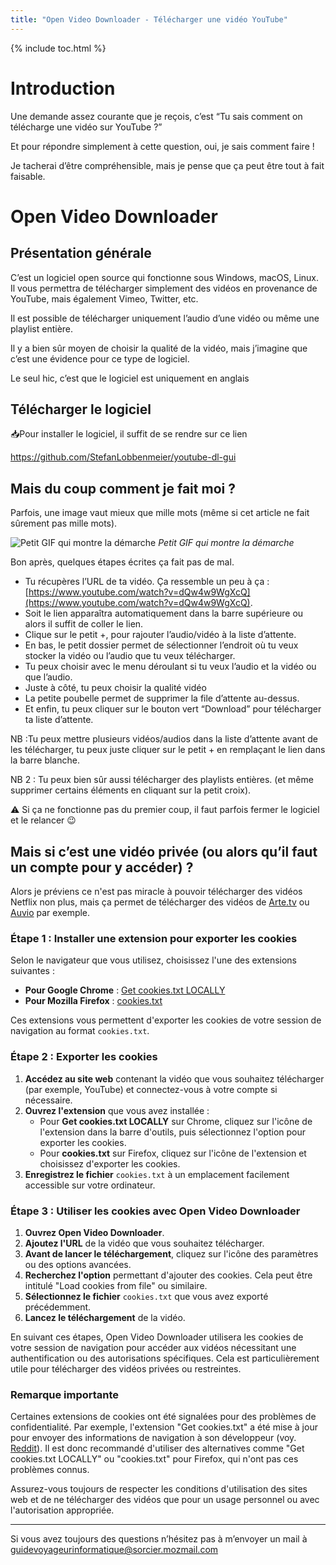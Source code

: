 ```yaml
---
title: "Open Video Downloader - Télécharger une vidéo YouTube"
---
```

{% include toc.html %}

# Introduction

Une demande assez courante que je reçois, c’est “Tu sais comment on télécharge une vidéo sur YouTube ?”

Et pour répondre simplement à cette question, oui, je sais comment faire !

Je tacherai d’être compréhensible, mais je pense que ça peut être tout à fait faisable.

# Open Video Downloader

## Présentation générale

C’est un logiciel open source qui fonctionne sous Windows, macOS, Linux. Il vous permettra de télécharger simplement des vidéos en provenance de YouTube, mais également Vimeo, Twitter, etc.

Il est possible de télécharger uniquement l’audio d’une vidéo ou même une playlist entière. 

Il y a bien sûr moyen de choisir la qualité de la vidéo, mais j’imagine que c’est une évidence pour ce type de logiciel. 

Le seul hic, c’est que le logiciel est uniquement en anglais

## Télécharger le logiciel
<p class="encart"> 
📥Pour installer le logiciel, il suffit de se rendre sur ce lien 

<a href="https://github.com/StefanLobbenmeier/youtube-dl-gui" class="bouton"> https://github.com/StefanLobbenmeier/youtube-dl-gui </a>
</p>

## Mais du coup comment je fait moi ?

Parfois, une image vaut mieux que mille mots (même si cet article ne fait sûrement pas mille mots). 

![Petit GIF qui montre la démarche](https://github.com/jely2002/youtube-dl-gui/raw/master/ytdlgui_demo.gif)
_Petit GIF qui montre la démarche_

Bon après, quelques étapes écrites ça fait pas de mal. 

- Tu récupères l’URL de ta vidéo. Ça ressemble un peu à ça : [https://www.youtube.com/watch?v=dQw4w9WgXcQ](https://www.youtube.com/watch?v=dQw4w9WgXcQ).
- Soit le lien apparaîtra automatiquement dans la barre supérieure ou alors il suffit de coller le lien.
- Clique sur le petit +, pour rajouter l’audio/vidéo à la liste d’attente.
- En bas, le petit dossier permet de sélectionner l’endroit où tu veux stocker la vidéo ou l’audio que tu veux télécharger.
- Tu peux choisir avec le menu déroulant si tu veux l’audio et la vidéo ou que l’audio.
- Juste à côté, tu peux choisir la qualité vidéo
- La petite poubelle permet de supprimer la file d’attente au-dessus.
- Et enfin, tu peux cliquer sur le bouton vert “Download” pour télécharger ta liste d’attente.

NB :Tu peux mettre plusieurs vidéos/audios dans la liste d’attente avant de les télécharger, tu peux juste cliquer sur le petit + en remplaçant le lien dans la barre blanche.

NB 2 : Tu peux bien sûr aussi télécharger des playlists entières. (et même supprimer certains éléments en cliquant sur la petit croix).

⚠️ Si ça ne fonctionne pas du premier coup, il faut parfois fermer le logiciel et le relancer 😉

## Mais si c’est une vidéo privée (ou alors qu’il faut un compte pour y accéder) ?

Alors je préviens ce n'est pas miracle à pouvoir télécharger des vidéos Netflix non plus, mais ça permet de télécharger des vidéos de [Arte.tv](http://Arte.tv) ou [Auvio](https://www.rtbf.be/auvio/) par exemple. 

### **Étape 1 : Installer une extension pour exporter les cookies**

Selon le navigateur que vous utilisez, choisissez l'une des extensions suivantes :

- **Pour Google Chrome** : [Get cookies.txt LOCALLY](https://chrome.google.com/detail/get-cookiestxt-locally/cclelndahbckbenkjhflpdbgdldlbecc)
- **Pour Mozilla Firefox** : [cookies.txt](https://addons.mozilla.org/fr/firefox/addon/cookies-txt/)

Ces extensions vous permettent d'exporter les cookies de votre session de navigation au format `cookies.txt`.

### **Étape 2 : Exporter les cookies**

1. **Accédez au site web** contenant la vidéo que vous souhaitez télécharger (par exemple, YouTube) et connectez-vous à votre compte si nécessaire.
2. **Ouvrez l'extension** que vous avez installée :
    - Pour **Get cookies.txt LOCALLY** sur Chrome, cliquez sur l'icône de l'extension dans la barre d'outils, puis sélectionnez l'option pour exporter les cookies.
    - Pour **cookies.txt** sur Firefox, cliquez sur l'icône de l'extension et choisissez d'exporter les cookies.
3. **Enregistrez le fichier** `cookies.txt` à un emplacement facilement accessible sur votre ordinateur.

### **Étape 3 : Utiliser les cookies avec Open Video Downloader**

1. **Ouvrez Open Video Downloader**.
2. **Ajoutez l'URL** de la vidéo que vous souhaitez télécharger.
3. **Avant de lancer le téléchargement**, cliquez sur l'icône des paramètres ou des options avancées.
4. **Recherchez l'option** permettant d'ajouter des cookies. Cela peut être intitulé "Load cookies from file" ou similaire.
5. **Sélectionnez le fichier** `cookies.txt` que vous avez exporté précédemment.
6. **Lancez le téléchargement** de la vidéo.

En suivant ces étapes, Open Video Downloader utilisera les cookies de votre session de navigation pour accéder aux vidéos nécessitant une authentification ou des autorisations spécifiques. Cela est particulièrement utile pour télécharger des vidéos privées ou restreintes.

### **Remarque importante**

Certaines extensions de cookies ont été signalées pour des problèmes de confidentialité. Par exemple, l'extension "Get cookies.txt" a été mise à jour pour envoyer des informations de navigation à son développeur (voy. [Reddit](https://www.reddit.com/r/youtubedl/comments/10ar7o7/if_youve_been_using_the_get_cookiestxt_chrome/?tl=fr&utm_source=chatgpt.com)). Il est donc recommandé d'utiliser des alternatives comme "Get cookies.txt LOCALLY" ou "cookies.txt" pour Firefox, qui n'ont pas ces problèmes connus.

Assurez-vous toujours de respecter les conditions d'utilisation des sites web et de ne télécharger des vidéos que pour un usage personnel ou avec l'autorisation appropriée.

---

Si vous avez toujours des questions n’hésitez pas à m’envoyer un mail à [guidevoyageurinformatique@sorcier.mozmail.com](mailto:guidevoyageurinformatique@sorcier.mozmail.com)
